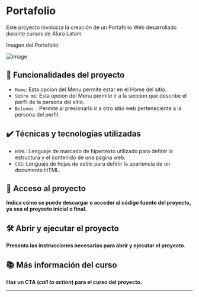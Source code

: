 # Portafolio

Este proyecto involucra la creación de un Portafolio Web desarrollado durante cursos de Alura Latam.

Imagen del Portafolio:

![image](https://github.com/user-attachments/assets/a86f67e5-0c7e-4ccc-9de2-6ea73b58aa93)

## 🔨 Funcionalidades del proyecto

- `Home`: Esta opcion del Menu permite estar en el Home del sitio.
- `Sobre mí`: Esta opcion del Menu permite ir a la seccion que describe el perfil de la persona del sitio.
- `Botones `: Permite al presionarlo ir a otro sitio web perteneciente a la persona del perfil.


## ✔️ Técnicas y tecnologías utilizadas

- `HTML`: Lenguaje de marcado de hipertexto utilizado para definir la estructura y el contenido de una pagina web.
- `CSS`: Lenguaje de hojas de estilo para definir la apariencia de un documento HTML.


## 📁 Acceso al proyecto

**Indica cómo se puede descargar o acceder al código fuente del proyecto, ya sea el proyecto inicial o final.**

## 🛠️ Abrir y ejecutar el proyecto

**Presenta las instrucciones necesarias para abrir y ejecutar el proyecto.**

## 📚 Más información del curso

**Haz un CTA (_call to action_) para el curso del proyecto.**

--- 
